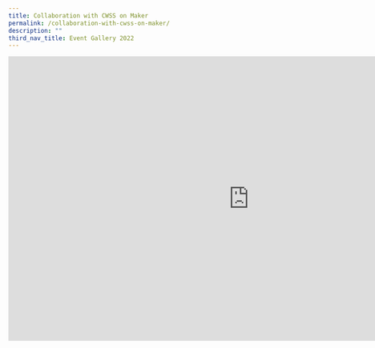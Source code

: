 ```yaml
---
title: Collaboration with CWSS on Maker
permalink: /collaboration-with-cwss-on-maker/
description: ""
third_nav_title: Event Gallery 2022
---
```

<iframe src="https://docs.google.com/presentation/d/e/2PACX-1vQQaUl71SkRZK-5JpxHVHEDiiCk9HPzfEHhbMZkM9jFxuT6WlCW83UP1khtEGvRVlhnGimxztfH8QwI/embed?start=false&loop=false&delayms=10000" frameborder="0" width="960" height="569" allowfullscreen="true"></iframe>
